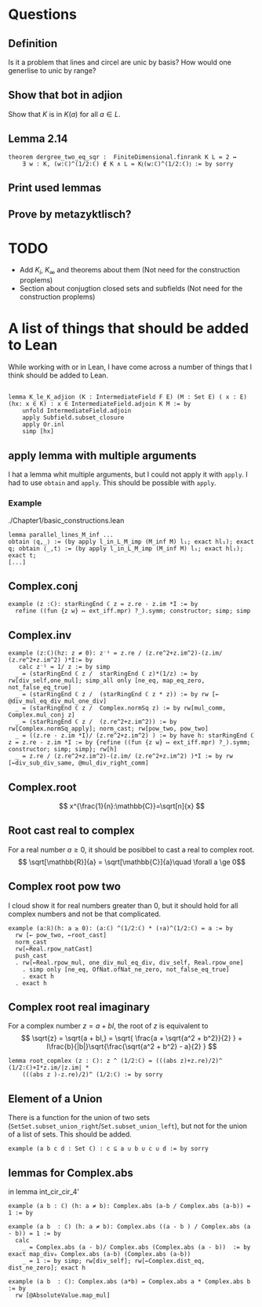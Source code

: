 # Questions

## Definition
Is it a problem that lines and circel are unic by basis?
How would one generlise to unic by range?

## Show that bot in adjion
Show that $K$ is in $K(a)$ for all $a \in L$.

## Lemma 2.14
```lean
theorem dergree_two_eq_sqr :  FiniteDimensional.finrank K L = 2 ↔
    ∃ w : K, (w:ℂ)^(1/2:ℂ) ∉ K ∧ L = K⟮(w:ℂ)^(1/2:ℂ)⟯ := by sorry
```

## Print used lemmas


## Prove by metazyktlisch?


# TODO
- Add $K_i$, $K_{\infty}$ and theorems about them (Not need for the construction proplems)
- Section about conjugtion closed sets and subfields (Not need for the construction proplems)


# A list of things that should be added to Lean
While working with or in Lean, I have come across a number of things that I think should be added to Lean.

## 
```lean
lemma K_le_K_adjion (K : IntermediateField F E) (M : Set E) ( x : E) (hx: x ∈ K) : x ∈ IntermediateField.adjoin K M := by
    unfold IntermediateField.adjoin
    apply Subfield.subset_closure
    apply Or.inl
    simp [hx]
```

## apply lemma with multiple arguments
I hat a lemma whit multiple arguments, but I could not apply it with ``apply``. I had to use ``obtain`` and ``apply``. This should be possible with ``apply``. 
### Example
./Chapter1/basic_constructions.lean
```lean
lemma parallel_lines_M_inf ...
obtain ⟨q,_⟩ := (by apply l_in_L_M_imp (M_inf M) l₁; exact hl₁); exact q; obtain ⟨_,t⟩ := (by apply l_in_L_M_imp (M_inf M) l₁; exact hl₁); exact t;
[...]
```
## Complex.conj
```lean
example (z :ℂ): starRingEnd ℂ z = z.re - z.im *I := by
  refine ((fun {z w} ↦ ext_iff.mpr) ?_).symm; constructor; simp; simp
```
## Complex.inv
```lean
example (z:ℂ)(hz: z ≠ 0): z⁻¹ = z.re / (z.re^2+z.im^2)-(z.im/ (z.re^2+z.im^2) )*I:= by
   calc z⁻¹ = 1/ z := by simp
  _ = (starRingEnd ℂ z /  starRingEnd ℂ z)*(1/z) := by rw[div_self,one_mul]; simp_all only [ne_eq, map_eq_zero, not_false_eq_true]
  _ = (starRingEnd ℂ z /  (starRingEnd ℂ z * z)) := by rw [← @div_mul_eq_div_mul_one_div]
  _ = (starRingEnd ℂ z /  Complex.normSq z) := by rw[mul_comm, Complex.mul_conj z]
  _ = (starRingEnd ℂ z /  (z.re^2+z.im^2)) := by rw[Complex.normSq_apply]; norm_cast; rw[pow_two, pow_two]
  _ = ((z.re - z.im *I)/ (z.re^2+z.im^2) ) := by have h: starRingEnd ℂ z = z.re - z.im *I := by {refine ((fun {z w} ↦ ext_iff.mpr) ?_).symm; constructor; simp; simp}; rw[h]
  _ = z.re / (z.re^2+z.im^2)-(z.im/ (z.re^2+z.im^2) )*I := by rw [←div_sub_div_same, @mul_div_right_comm]
```

## Complex.root
$$ x^{\frac{1}{n}:\mathbb{C}}=\sqrt[n]{x} $$

## Root cast real to complex
For a real number $a \ge 0$, it should be posibbel to cast a real to complex root.
$$ \sqrt[\mathbb{R}]{a} = \sqrt[\mathbb{C}]{a}\quad \forall a \ge 0$$

## Complex root pow two
I cloud show it for real numbers greater than 0, but it should hold for all complex numbers and not be that complicated.
```lean
example (a:ℝ)(h: a ≥ 0): (a:ℂ) ^(1/2:ℂ) * (↑a)^(1/2:ℂ) = a := by
  rw [← pow_two, ←root_cast]
  norm_cast
  rw[←Real.rpow_natCast]
  push_cast
  . rw[←Real.rpow_mul, one_div_mul_eq_div, div_self, Real.rpow_one]
    . simp only [ne_eq, OfNat.ofNat_ne_zero, not_false_eq_true]
    . exact h
  . exact h
```

## Complex root real imaginary
For a complex number $z = a + bI$, the root of $z$ is equivalent to 
$$
\sqrt{z} = \sqrt{a + bI,}   = \sqrt{ \frac{a + \sqrt{a^2 + b^2}}{2} } + I\frac{b}{|b|}\sqrt{\frac{\sqrt{a^2 + b^2} - a}{2} } 
$$

```lean
lemma root_copmlex (z : ℂ): z ^ (1/2:ℂ) = (((abs z)+z.re)/2)^ (1/2:ℂ)+I*z.im/|z.im| *
    (((abs z )-z.re)/2)^ (1/2:ℂ) := by sorry
```


## Element of a Union
There is a function for the union of two sets (``SetSet.subset_union_right``/``Set.subset_union_left``), but not for the union of a list of sets. This should be added.
```lean
example (a b c d : Set ℂ) : c ⊆ a ∪ b ∪ c ∪ d := by sorry
```

## lemmas for Complex.abs
in lemma int_cir_cir_4'

```lean
example (a b : ℂ) (h: a ≠ b): Complex.abs (a-b / Complex.abs (a-b)) = 1 := by
```

```lean
example (a b  : ℂ) (h: a ≠ b): Complex.abs ((a - b ) / Complex.abs (a - b)) = 1 := by
  calc
    _ = Complex.abs (a - b)/ Complex.abs (Complex.abs (a - b))  := by exact map_div₀ Complex.abs (a-b) (Complex.abs (a-b))
    _ = 1 := by simp; rw[div_self]; rw[←Complex.dist_eq, dist_ne_zero]; exact h

example (a b  : ℂ): Complex.abs (a*b) = Complex.abs a * Complex.abs b := by
  rw [@AbsoluteValue.map_mul]
```